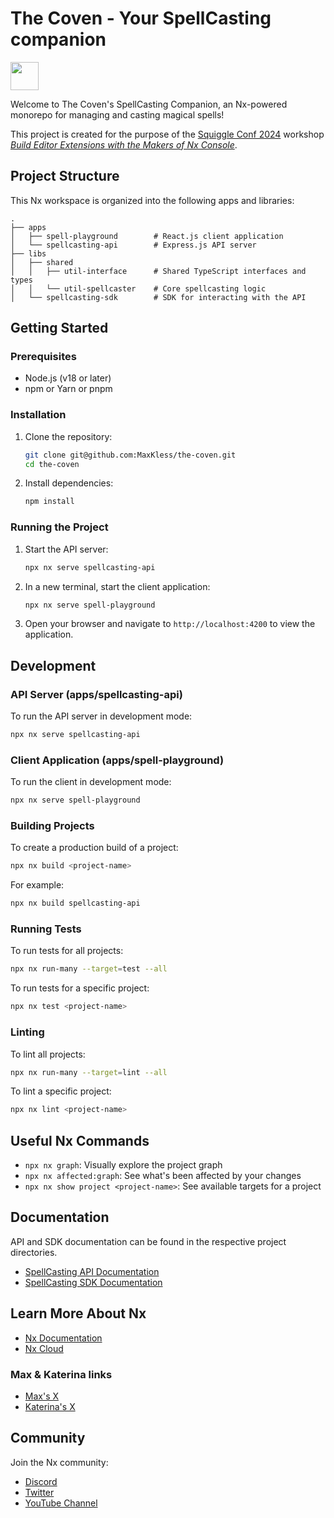 # The Coven - Your SpellCasting companion

<a alt="Nx logo" href="https://nx.dev" target="_blank" rel="noreferrer"><img src="https://raw.githubusercontent.com/nrwl/nx/master/images/nx-logo.png" width="45"></a>

Welcome to The Coven's SpellCasting Companion, an Nx-powered monorepo for managing and casting magical spells!

This project is created for the purpose of the [Squiggle Conf 2024](https://2024.squiggleconf.com/) workshop [_Build Editor Extensions with the Makers of Nx Console_](https://2024.squiggleconf.com/sessions#workshop-katerina-and-max).

## Project Structure

This Nx workspace is organized into the following apps and libraries:

```tree
.
├── apps
│   ├── spell-playground        # React.js client application
│   └── spellcasting-api        # Express.js API server   
├── libs
│   ├── shared
│   │   ├── util-interface      # Shared TypeScript interfaces and types
│   │   └── util-spellcaster    # Core spellcasting logic
│   └── spellcasting-sdk        # SDK for interacting with the API
```

## Getting Started

### Prerequisites

- Node.js (v18 or later)
- npm or Yarn or pnpm

### Installation

1. Clone the repository:

   ```bash
   git clone git@github.com:MaxKless/the-coven.git
   cd the-coven
   ```

2. Install dependencies:

   ```bash
   npm install
   ```

### Running the Project

1. Start the API server:

   ```bash
   npx nx serve spellcasting-api
   ```

2. In a new terminal, start the client application:

   ```bash
   npx nx serve spell-playground
   ```

3. Open your browser and navigate to `http://localhost:4200` to view the application.

## Development

### API Server (apps/spellcasting-api)

To run the API server in development mode:

```bash
npx nx serve spellcasting-api
```

### Client Application (apps/spell-playground)

To run the client in development mode:

```bash
npx nx serve spell-playground
```

### Building Projects

To create a production build of a project:

```bash
npx nx build <project-name>
```

For example:

```bash
npx nx build spellcasting-api
```

### Running Tests

To run tests for all projects:

```bash
npx nx run-many --target=test --all
```

To run tests for a specific project:

```bash
npx nx test <project-name>
```

### Linting

To lint all projects:

```bash
npx nx run-many --target=lint --all
```

To lint a specific project:

```bash
npx nx lint <project-name>
```

## Useful Nx Commands

- `npx nx graph`: Visually explore the project graph
- `npx nx affected:graph`: See what's been affected by your changes
- `npx nx show project <project-name>`: See available targets for a project

## Documentation

API and SDK documentation can be found in the respective project directories.

- [SpellCasting API Documentation](apps/spellcasting-api/README.md)
- [SpellCasting SDK Documentation](libs/spellcasting-sdk/README.md)

## Learn More About Nx

- [Nx Documentation](https://nx.dev)
- [Nx Cloud](https://nx.app/)

### Max & Katerina links

- [Max's X](https://x.com/MaxKless)
- [Katerina's X](https://x.com/psybercity)

## Community

Join the Nx community:

- [Discord](https://go.nx.dev/community)
- [Twitter](https://twitter.com/nxdevtools)
- [YouTube Channel](https://www.youtube.com/@nxdevtools)
